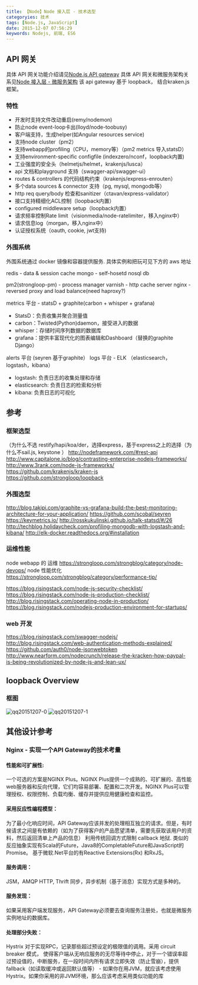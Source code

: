 ```yaml
---
title: 【Node】Node 接入层 - 技术选型
categoryies: 技术
tags: [Node.js, JavaScript]
date: 2015-12-07 07:56:29
keywords: Nodejs, 前端, ES6
---
```



## API 网关

具体 API 网关功能介绍请见[Node.js API gateway](https://github.com/gf-rd/blog/issues/3)
具体 API 网关和微服务架构关系见[Node 接入层 - 微服务架构](https://github.com/gf-rd/blog/issues/10)
该 api gateway 基于 loopback， 结合kraken.js框架。

### 特性
- 开发时支持文件改动重启(remy/nodemon)
- 防止node event-loop卡出(lloyd/node-toobusy)
- 客户端支持，生成helper(如Angular resources service)
- 支持node cluster（pm2）
- 支持webapp的profiling（CPU，memory等）（pm2 metrics 导入statsD）
- 支持environment-specific configfile (indexzero/nconf，loopback内置)
- 工业强度的安全头（helmetjs/helmet，krakenjs/lusca）
- api 文档和playground 支持（swagger-api/swagger-ui）
- routes & controllers 的代码结构约束（krakenjs/express-enrouten） 
- 多个data sources & connector 支持（pg, mysql, mongodb等）
- http req query/body 检查和sanitizer（ctavan/express-validator）
- 接口支持精细化ACL控制（loopback内置）
- configured middleware setup（loopback内置）
- 请求频率控制Rate limit（visionmedia/node-ratelimiter，移入nginx中）
- 请求信息log（morgan，移入nginx中）
- 认证授权系统（oauth, cookie, jwt支持)


### 外围系统
外围系统通过 docker 镜像和容器提供服务. 具体实例和把玩可见下方的 aws 地址

redis - data & session cache
mongo - self-hosetd nosql db

pm2(strongloop-pm) - process manager
varnish - http cache server
nginx - reversed proxy and load balance(need haproxy?)

metrics 平台 - statsD + graphite(carbon + whisper + grafana)
- StatsD：负责收集并聚合测量值
- carbon：Twisted(Python)daemon，接受进入的数据
- whisper：存储时间序列数据的数据库
- grafana：提供丰富现代化的图表编辑和Dashboard（替换的graphite Django）

alerts 平台 (seyren 基于graphite）
logs 平台 - ELK （elasticsearch，logstash，kibana）
- logstash: 负责日志的收集处理和存储
- elasticsearch: 负责日志的检索和分析
- kibana: 负责日志的可视化

## 参考
### 框架选型
（为什么不选 restify/hapi/koa/der，选择express，基于express之上的选择（为什么不sail.js, keystone ）
http://nodeframework.com/#rest-api
http://www.capitalone.io/blog/contrasting-enterprise-nodejs-frameworks/
http://www.3rank.com/node-js-frameworks/
https://github.com/krakenjs/kraken-js
https://github.com/strongloop/loopback

### 外围选型
http://blog.takipi.com/graphite-vs-grafana-build-the-best-monitoring-architecture-for-your-application/
https://github.com/scobal/seyren
https://keymetrics.io/
http://rosskukulinski.github.io/talk-statsd/#/26
http://techblog.holidaycheck.com/profiling-mongodb-with-logstash-and-kibana/
http://elk-docker.readthedocs.org/#installation

### 运维性能
node webapp 的 运维
https://strongloop.com/strongblog/category/node-devops/
node 性能优化
https://strongloop.com/strongblog/category/performance-tip/

https://blog.risingstack.com/node-js-security-checklist/
https://blog.risingstack.com/node-js-production-checklist/
http://blog.risingstack.com/operating-node-in-production/
https://blog.risingstack.com/nodejs-production-environment-for-startups/

### web 开发
https://blog.risingstack.com/swagger-nodejs/
http://blog.risingstack.com/web-authentication-methods-explained/
https://github.com/auth0/node-jsonwebtoken
http://www.nearform.com/nodecrunch/release-the-kracken-how-paypal-is-being-revolutionized-by-node-js-and-lean-ux/


## loopback Overview

### 框图
![qq20151207-0](https://cloud.githubusercontent.com/assets/697853/11617734/b8c758e4-9ccd-11e5-9e35-4b7706070d67.png)
![qq20151207-1](https://cloud.githubusercontent.com/assets/697853/11617735/b8c7a75e-9ccd-11e5-831e-a2840b0b332e.png)


## 其他设计参考

### Nginx - 实现一个API Gateway的技术考量

#### 性能和可扩展性:
一个可选的方案是NGINX Plus。NGINX Plus提供一个成熟的、可扩展的、高性能web服务器和反向代理，它们均容易部署、配置和二次开发。NGINX Plus可以管理授权、权限控制、负载均衡、缓存并提供应用健康检查和监控。

#### 采用反应性编程模型：
为了最小化响应时间，API Gateway应该并发的处理相互独立的请求。但是，有时候请求之间是有依赖的（如为了获得客户的产品愿望清单，需要先获取该用户的资料，然后返回清单上产品的信息）
利用传统回调方式限制 callback 地狱.
类似的反应抽象实现有Scala的Future，Java8的CompletableFuture和JavaScript的Promise。
基于微软.Net平台的有Reactive Extensions(Rx) 和RxJS。

#### 服务调用：
JSM，AMQP
HTTP, Thrift
同步，异步机制（基于消息）实现方式是多种的。

#### 服务发现：
如果采用客户端发现服务，API Gateway必须要去查询服务注册处，也就是微服务实例地址的数据库。

#### 处理部分失败：
Hystrix 对于实现RPC，记录那些超过预设定的极限值的调用。采用 circuit breaker 模式， 使得客户端从无响应服务的无尽等待中停止，对于一个错误率超过预设值的，中断服务，在一段时间内所有请求立即失效（防止雪崩），提供fallback（如读取缓冲或返回默认值等） - 如果你在用JVM，就应该考虑使用Hystrix。如果你采用的非JVM环境，那么应该考虑采用类似功能的库


